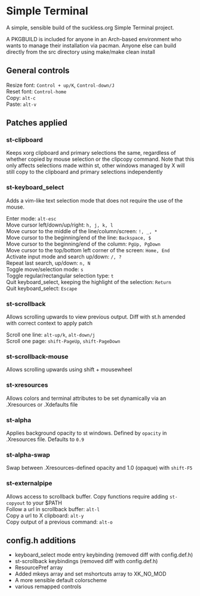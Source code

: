 # Simple Terminal
A simple, sensible build of the suckless.org Simple Terminal project.

A PKGBUILD is included for anyone in an Arch-based environment who wants to manage their installation via pacman. Anyone else can build directly from the src directory using make/make clean install

## General controls
Resize font: `Control + up/K`, `Control-down/J`  
Reset font: `Control-home`  
Copy: `alt-c`  
Paste: `alt-v`  

## Patches applied
### st-clipboard
Keeps xorg clipboard and primary selections the same, regardless of whether copied by mouse selection or the clipcopy command. Note that this only affects selections made within st, other windows managed by X will still copy to the clipboard and primary selections independently

### st-keyboard_select
Adds a vim-like text selection mode that does not require the use of the mouse.

Enter mode: `alt-esc`   
Move cursor left/down/up/right: `h, j, k, l`   
Move cursor to the middle of the line/column/screen: `!, _, *`        
Move cursor to the beginning/end of the line: `Backspace, $`   
Move cursor to the beginning/end of the column: `PgUp, PgDown`   
Move cursor to the top/bottom left corner of the screen: `Home, End`   
Activate input mode and search up/down: `/, ?`  
Repeat last search, up/down: `n, N`   
Toggle move/selection mode: `s`   
Toggle regular/rectangular selection type: `t`  
Quit keyboard_select, keeping the highlight of the selection: `Return`  
Quit keyboard_select: `Escape`  

### st-scrollback
Allows scrolling upwards to view previous output. Diff with st.h amended with correct context to apply patch

Scroll one line: `alt-up/k`, `alt-down/j`  
Scroll one page: `shift-PageUp`, `shift-PageDown`  

### st-scrollback-mouse
Allows scrolling upwards using shift + mousewheel

### st-xresources
Allows colors and terminal attributes to be set dynamically via an .Xresources or .Xdefaults file

### st-alpha 
Applies background opacity to st windows. Defined by `opacity` in .Xresources file. Defaults to `0.9`

### st-alpha-swap
Swap between .Xresources-defined opacity and 1.0 (opaque) with `shift-F5`

### st-externalpipe
Allows access to scrollback buffer. Copy functions require adding `st-copyout` to your $PATH  
Follow a url in scrollback buffer: `alt-l`  
Copy a url to X clipboard:         `alt-y`  
Copy output of a previous command: `alt-o`   

## config.h additions
* keyboard_select mode entry keybinding (removed diff with config.def.h)
* st-scrollback keybindings (removed diff with config.def.h)
* ResourcePref array
* Added mkeys array and set mshortcuts array to XK_NO_MOD
* A more sensible default colorscheme
* various remapped controls

